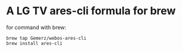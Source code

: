 # A LG TV ares-cli formula for brew

for command with brew:

```shell
brew tap Gemerz/webos-ares-cli
brew install ares-cli
```
